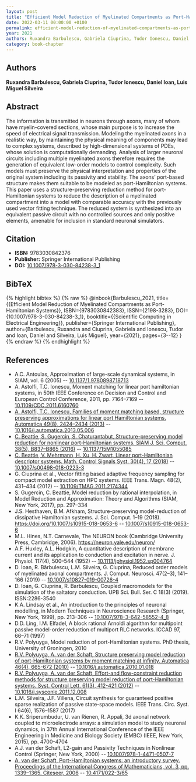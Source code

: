 ```yaml
---
layout: post
title: "Efficient Model Reduction of Myelinated Compartments as Port-Hamiltonian Systems"
date: 2022-03-11 00:00:00 +0100
permalink: efficient-model-reduction-of-myelinated-compartments-as-port-hamiltonian-systems
year: 2021
authors: Ruxandra Barbulescu, Gabriela Ciuprina, Tudor Ionescu, Daniel Ioan, Luis Miguel Silveira
category: book-chapter
---
```

 
## Authors
**Ruxandra Barbulescu, Gabriela Ciuprina, Tudor Ionescu, Daniel Ioan, Luis Miguel Silveira**
 
## Abstract
The information is transmitted in neurons through axons, many of whom have myelin-covered sections, whose main purpose is to increase the speed of electrical signal transmission. Modeling the myelinated axons in a realistic way, by maintaining the physical meaning of components may lead to complex systems, described by high-dimensional systems of PDEs, whose solution is computationally demanding. Analysis of larger neuronal circuits including multiple myelinated axons therefore requires the generation of equivalent low-order models to control complexity. Such models must preserve the physical interpretation and properties of the original system including its passivity and stability. The axons’ port-based structure makes them suitable to be modeled as port-Hamiltonian systems. This paper uses a structure-preserving reduction method for port-Hamiltonian systems to reduce the description of a myelinated compartment into a model with comparable accuracy with the previously used vector fitting technique. The reduced system is synthesized into an equivalent passive circuit with no controlled sources and only positive elements, amenable for inclusion in standard neuronal simulators.
 
## Citation
- **ISBN:** 9783030842376
- **Publisher:** Springer International Publishing
- **DOI:** [10.1007/978-3-030-84238-3_1](https://doi.org/10.1007/978-3-030-84238-3_1)
 
## BibTeX
{% highlight bibtex %}
{% raw %}
@inbook{Barbulescu_2021,
  title={{Efficient Model Reduction of Myelinated Compartments as Port-Hamiltonian Systems}},
  ISBN={9783030842383},
  ISSN={2198-3283},
  DOI={10.1007/978-3-030-84238-3_1},
  booktitle={{Scientific Computing in Electrical Engineering}},
  publisher={Springer International Publishing},
  author={Barbulescu, Ruxandra and Ciuprina, Gabriela and Ionescu, Tudor and Ioan, Daniel and Silveira, Luis Miguel},
  year={2021},
  pages={3--12}
}
{% endraw %}
{% endhighlight %}
 
## References
- A.C. Antoulas, Approximation of large-scale dynamical systems, in SIAM, vol. 6 (2005) -- [10.1137/1.9780898718713](https://doi.org/10.1137/1.9780898718713)
- A. Astolfi, T.C. Ionescu, Moment matching for linear port hamiltonian systems, in 50th IEEE Conference on Decision and Control and European Control Conference, 2011, pp. 7164–7169 -- [10.1109/CDC.2011.6160760](https://doi.org/10.1109/CDC.2011.6160760)
- [A. Astolfi, T.C. Ionescu, Families of moment matching based, structure preserving approximations for linear port Hamiltonian systems. Automatica 49(8), 2424–2434 (2013)](families-of-moment-matching-based-structure-preserving-approximations-for-linear-port-hamiltonian-systems) -- [10.1016/j.automatica.2013.05.006](https://doi.org/10.1016/j.automatica.2013.05.006)
- [C. Beattie, S. Gugercin, S. Chaturantabut, Structure-preserving model reduction for nonlinear port-Hamiltonian systems. SIAM J. Sci. Comput. 38(5), B837–B865 (2016)](structure-preserving-model-reduction-for-nonlinear-port-hamiltonian-systems) -- [10.1137/15M1055085](https://doi.org/10.1137/15M1055085)
- [C. Beattie, V. Mehrmann, H. Xu, H. Zwart, Linear port-Hamiltonian descriptor systems. Math. Control Signals Syst. 30(4), 17 (2018)](linear-port-hamiltonian-descriptor-systems) -- [10.1007/s00498-018-0223-3](https://doi.org/10.1007/s00498-018-0223-3)
- G. Ciuprina et al., Vector fitting based adaptive frequency sampling for compact model extraction on HPC systems. IEEE Trans. Magn. 48(2), 431–434 (2012) -- [10.1109/TMAG.2011.2174344](https://doi.org/10.1109/TMAG.2011.2174344)
- S. Gugercin, C. Beattie, Model reduction by rational interpolation, in Model Reduction and Approximation: Theory and Algorithms (SIAM, New York, 2017), pp. 297–334
- J.S. Hesthaven, B.M. Afkham, Structure-preserving model-reduction of dissipative Hamiltonian systems. J. Sci. Comput. 1–19 (2018). https://doi.org/10.1007/s10915-018-0653-6 -- [10.1007/s10915-018-0653-6](https://doi.org/10.1007/s10915-018-0653-6)
- M.L. Hines, N.T. Carnevale, The NEURON book (Cambridge University Press, Cambridge, 2006). https://neuron.yale.edu/neuron/
- A.F. Huxley, A.L. Hodgkin, A quantitative description of membrane current and its application to conduction and excitation in nerve. J. Physiol. 117(4), 500–544 (1952) -- [10.1113/jphysiol.1952.sp004764](https://doi.org/10.1113/jphysiol.1952.sp004764)
- D. Ioan, R. Bărbulescu, L.M. Silveira, G. Ciuprina, Reduced order models of myelinated axonal compartments. J. Comput. Neurosci. 47(2–3), 141–166 (2019) -- [10.1007/s10827-019-00726-4](https://doi.org/10.1007/s10827-019-00726-4)
- D. Ioan, G. Ciuprina, R. Barbulescu, Coupled macromodels for the simulation of the saltatory conduction. UPB Sci. Bull. Ser. C 18(3) (2019). ISSN:2286-3540
- K.A. Lindsay et al., An introduction to the principles of neuronal modelling, in Modern Techniques in Neuroscience Research (Springer, New York, 1999), pp. 213–306 -- [10.1007/978-3-642-58552-4_8](https://doi.org/10.1007/978-3-642-58552-4_8)
- D.D. Ling, I.M. Elfadel, A block rational Arnoldi algorithm for multipoint passive model-order reduction of multiport RLC networks. ICCAD 97, 66–71 (1997)
- R.V. Polyuyga, Model reduction of port-Hamiltonian systems. PhD thesis, University of Groningen, 2010
- [R.V. Polyuyga, A. van der Schaft, Structure preserving model reduction of port-Hamiltonian systems by moment matching at infinity. Automatica 46(4), 665-672 (2010)](structure-preserving-model-reduction-of-port-hamiltonian-systems-by-moment-matching-at-infinity) -- [10.1016/j.automatica.2010.01.018](https://doi.org/10.1016/j.automatica.2010.01.018)
- [R.V. Polyuyga, A. van der Schaft, Effort-and flow-constraint reduction methods for structure preserving model reduction of port-Hamiltonian systems. Syst. Control Lett. 61(3), 412-421 (2012)](effort-and-flow-constraint-reduction-methods-for-structure-preserving-model-reduction-of-port-hamiltonian-systems) -- [10.1016/j.sysconle.2011.12.008](https://doi.org/10.1016/j.sysconle.2011.12.008)
- L.M. Silveira, J.F. Villena, Circuit synthesis for guaranteed positive sparse realization of passive state-space models. IEEE Trans. Circ. Syst. I 64(6), 1576–1587 (2017)
- K.K. Sriperumbudur, U. van Rienen, R. Appali, 3d axonal network coupled to microelectrode arrays: a simulation model to study neuronal dynamics, in 37th Annual International Conference of the IEEE Engineering in Medicine and Biology Society (EMBC) (IEEE, New York, 2015), pp. 4700–4704
- A.J. van der Schaft, L2-gain and Passivity Techniques in Nonlinear Control (Springer, New York, 2000) -- [10.1007/978-1-4471-0507-7](https://doi.org/10.1007/978-1-4471-0507-7)
- [A. van der Schaft, Port-Hamiltonian systems: an introductory survey. Proceedings of the International Congress of Mathematicians, vol. 3, pp. 1339–1365. Citeseer, 2006](port-hamiltonian-systems-an-introductory-survey) -- [10.4171/022-3/65](https://doi.org/10.4171/022-3/65)

